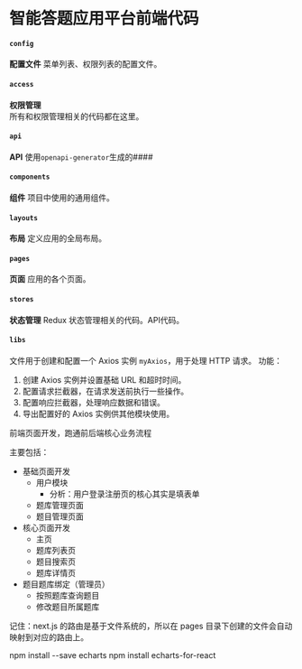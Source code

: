 # 智能答题应用平台前端代码

#### `config`
**配置文件**
菜单列表、权限列表的配置文件。

#### `access`
**权限管理**  
所有和权限管理相关的代码都在这里。

#### `api`
**API**
使用`openapi-generator`生成的####

#### `components`
**组件**
项目中使用的通用组件。

#### `layouts`
**布局**
定义应用的全局布局。

#### `pages`
**页面**
应用的各个页面。

#### `stores`
**状态管理**
Redux 状态管理相关的代码。API代码。

#### `libs`

文件用于创建和配置一个 Axios 实例 `myAxios`，用于处理 HTTP 请求。
功能：
1. 创建 Axios 实例并设置基础 URL 和超时时间。
2. 配置请求拦截器，在请求发送前执行一些操作。
3. 配置响应拦截器，处理响应数据和错误。
4. 导出配置好的 Axios 实例供其他模块使用。


前端页面开发，跑通前后端核心业务流程

主要包括：
- 基础页面开发
  - 用户模块
    - 分析：用户登录注册页的核心其实是填表单
  - 题库管理页面
  - 题目管理页面
- 核心页面开发
  - 主页
  - 题库列表页
  - 题目搜索页
  - 题库详情页
- 题目题库绑定（管理员）
  - 按照题库查询题目 
  - 修改题目所属题库

记住：next.js 的路由是基于文件系统的，所以在 pages 目录下创建的文件会自动映射到对应的路由上。




npm install --save echarts
npm install echarts-for-react



